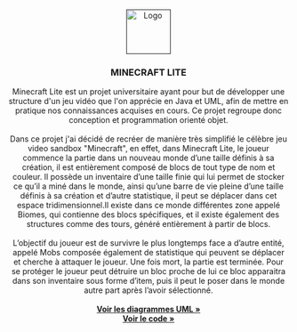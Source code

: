 
<br />
<p align="center">
  <a href="">
    <img src="https://images-wixmp-ed30a86b8c4ca887773594c2.wixmp.com/i/977e8c4f-1c99-46cd-b070-10cd97086c08/d36qrs5-017c3744-8c94-4d47-9633-d85b991bf2f7.png" alt="Logo" width="80" height="80">
  </a>

  <h3 align="center">MINECRAFT LITE</h3>

  <p align="center">
    Minecraft Lite est un projet universitaire ayant pour but de développer une structure d'un jeu vidéo que l'on apprécie en Java et UML, afin de mettre en 
    pratique nos connaissances acquises en cours. Ce projet regroupe donc conception et programmation orienté objet.
      <br />
        <br />
        Dans ce projet j'ai décidé de recréer de manière très simplifié le célèbre jeu video sandbox "Minecraft", en effet, dans Minecraft Lite, le joueur commence la partie dans un nouveau monde d’une taille définis à sa
                                                                                                                              création, il est entièrement composé de blocs de tout type de nom et couleur.   Il possède un inventaire
                                                                                                                              d’une taille finie qui lui permet de stocker ce qu’il a miné dans le monde, ainsi qu’une barre de vie
                                                                                                                              pleine d’une taille définis à sa création et d’autre statistique, il peut se déplacer dans cet espace
                                                                                                                              tridimensionnel.Il existe dans ce monde différentes zone appelé Biomes, qui contienne des blocs
                                                                                                                              spécifiques, et il existe également des structures comme des tours, généré entièrement à partir de blocs.
                                                                                                                                  <br />     <br /> L’objectif du joueur est de survivre le plus longtemps face a d’autre entité, appelé Mobs composée
                                                                                                                              également de statistique qui peuvent se déplacer et cherche à attaquer le joueur. Une fois mort, la partie
                                                                                                                              est terminée. Pour se protéger le joueur peut détruire un bloc proche de lui ce bloc apparaitra dans son
                                                                                                                              inventaire sous forme d’item, puis il peut le poser dans le monde autre part après l’avoir sélectionné.
    <br />
    <br />
    <a href="https://github.com/JF-GIAMMARI/MinecraftLite/tree/master/UML"><strong>Voir les diagrammes UML »</strong></a>
   <br /><a href="https://github.com/JF-GIAMMARI/MinecraftLite/tree/master/src"><strong>Voir le code  »</strong></a>

  </p>
